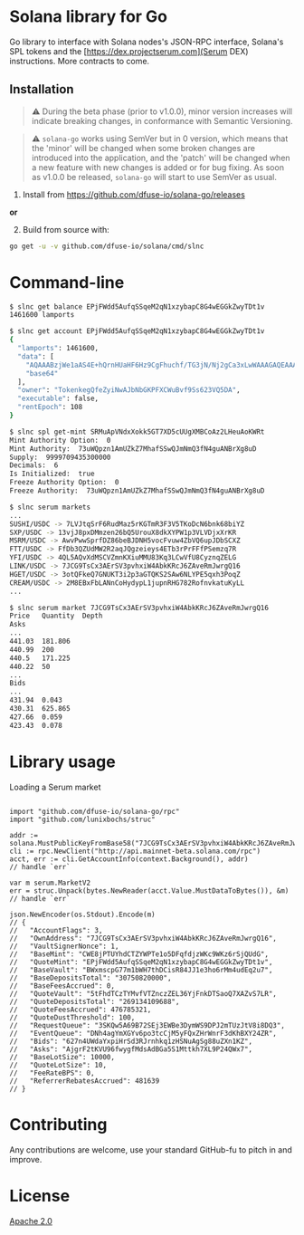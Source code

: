 # Solana library for Go

Go library to interface with Solana nodes's JSON-RPC interface, Solana's SPL tokens and the
[https://dex.projectserum.com](Serum DEX) instructions.  More contracts to come.

## Installation
> :warning: During the beta phase (prior to v1.0.0), minor version increases will indicate breaking changes, in conformance with Semantic Versioning.


> :warning: `solana-go` works using SemVer but in 0 version, which means that the 'minor' will be changed when some broken changes are introduced into the application, and the 'patch' will be changed when a new feature with new changes is added or for bug fixing. As soon as v1.0.0 be released, `solana-go` will start to use SemVer as usual.

1. Install from https://github.com/dfuse-io/solana-go/releases

**or**

2. Build from source with:

```bash
go get -u -v github.com/dfuse-io/solana/cmd/slnc
```

# Command-line

```bash
$ slnc get balance EPjFWdd5AufqSSqeM2qN1xzybapC8G4wEGGkZwyTDt1v
1461600 lamports

$ slnc get account EPjFWdd5AufqSSqeM2qN1xzybapC8G4wEGGkZwyTDt1v
{
  "lamports": 1461600,
  "data": [
    "AQAAABzjWe1aAS4E+hQrnHUaHF6Hz9CgFhuchf/TG3jN/Nj2gCa3xLwWAAAGAQEAAAAqnl7btTwEZ5CY/3sSZRcUQ0/AjFYqmjuGEQXmctQicw==",
    "base64"
  ],
  "owner": "TokenkegQfeZyiNwAJbNbGKPFXCWuBvf9Ss623VQ5DA",
  "executable": false,
  "rentEpoch": 108
}

$ slnc spl get-mint SRMuApVNdxXokk5GT7XD5cUUgXMBCoAz2LHeuAoKWRt
Mint Authority Option:  0
Mint Authority:  73uWQpzn1AmUZkZ7MhafSSwQJmNmQ3fN4guANBrXg8uD
Supply:  9999709435300000
Decimals:  6
Is Initialized:  true
Freeze Authority Option:  0
Freeze Authority:  73uWQpzn1AmUZkZ7MhafSSwQJmNmQ3fN4guANBrXg8uD

$ slnc serum markets
...
SUSHI/USDC -> 7LVJtqSrF6RudMaz5rKGTmR3F3V5TKoDcN6bnk68biYZ
SXP/USDC -> 13vjJ8pxDMmzen26bQ5UrouX8dkXYPW1p3VLVDjxXrKR
MSRM/USDC -> AwvPwwSprfDZ86beBJDNH5vocFvuw4ZbVQ6upJDbSCXZ
FTT/USDC -> FfDb3QZUdMW2R2aqJQgzeieys4ETb3rPrFFfPSemzq7R
YFI/USDC -> 4QL5AQvXdMSCVZmnKXiuMMU83Kq3LCwVfU8CyznqZELG
LINK/USDC -> 7JCG9TsCx3AErSV3pvhxiW4AbkKRcJ6ZAveRmJwrgQ16
HGET/USDC -> 3otQFkeQ7GNUKT3i2p3aGTQKS2SAw6NLYPE5qxh3PoqZ
CREAM/USDC -> 2M8EBxFbLANnCoHydypL1jupnRHG782RofnvkatuKyLL
...

$ slnc serum market 7JCG9TsCx3AErSV3pvhxiW4AbkKRcJ6ZAveRmJwrgQ16
Price   Quantity  Depth
Asks
...
441.03  181.806
440.99  200
440.5   171.225
440.22  50
...
Bids
...
431.94  0.043
430.31  625.865
427.66  0.059
423.43  0.078
```

# Library usage

Loading a Serum market

```golang

import "github.com/dfuse-io/solana-go/rpc"
import "github.com/lunixbochs/struc"

addr := solana.MustPublicKeyFromBase58("7JCG9TsCx3AErSV3pvhxiW4AbkKRcJ6ZAveRmJwrgQ16")
cli := rpc.NewClient("http://api.mainnet-beta.solana.com/rpc")
acct, err := cli.GetAccountInfo(context.Background(), addr)
// handle `err`

var m serum.MarketV2
err = struc.Unpack(bytes.NewReader(acct.Value.MustDataToBytes()), &m)
// handle `err`

json.NewEncoder(os.Stdout).Encode(m)
// {
//   "AccountFlags": 3,
//   "OwnAddress": "7JCG9TsCx3AErSV3pvhxiW4AbkKRcJ6ZAveRmJwrgQ16",
//   "VaultSignerNonce": 1,
//   "BaseMint": "CWE8jPTUYhdCTZYWPTe1o5DFqfdjzWKc9WKz6rSjQUdG",
//   "QuoteMint": "EPjFWdd5AufqSSqeM2qN1xzybapC8G4wEGGkZwyTDt1v",
//   "BaseVault": "BWxmscpG77m1bWH7thDCisR84JJ1e3ho6rMm4udEq2u7",
//   "BaseDepositsTotal": "30750820000",
//   "BaseFeesAccrued": 0,
//   "QuoteVault": "5tFhdTCzTYMvfVTZnczZEL36YjFnkDTSaoQ7XAZvS7LR",
//   "QuoteDepositsTotal": "269134109688",
//   "QuoteFeesAccrued": 476785321,
//   "QuoteDustThreshold": 100,
//   "RequestQueue": "3SKQw5A69B72SEj3EWBe3DymWS9DPJ2mTUzJtV8i8DQ3",
//   "EventQueue": "DNh4agYmXGYv6po3tcCjM5yFQxZHrWnrF3dKhBXY24ZR",
//   "Bids": "627n4UWdaYxpiHrSd3RJrnhkq1zHSNuAgSg88uZXn1KZ",
//   "Asks": "AjgrF2tKVU96fwygfMdsAdBGa5S1Mttkh7XL9P24QWx7",
//   "BaseLotSize": 10000,
//   "QuoteLotSize": 10,
//   "FeeRateBPS": 0,
//   "ReferrerRebatesAccrued": 481639
// }

```

# Contributing

Any contributions are welcome, use your standard GitHub-fu to pitch in and improve.

# License

[Apache 2.0](LICENSE)
